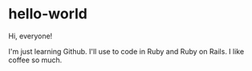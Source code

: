# hello-world

Hi, everyone!

I'm just learning Github. I'll use to code in Ruby and Ruby on Rails.
I like coffee so much.
